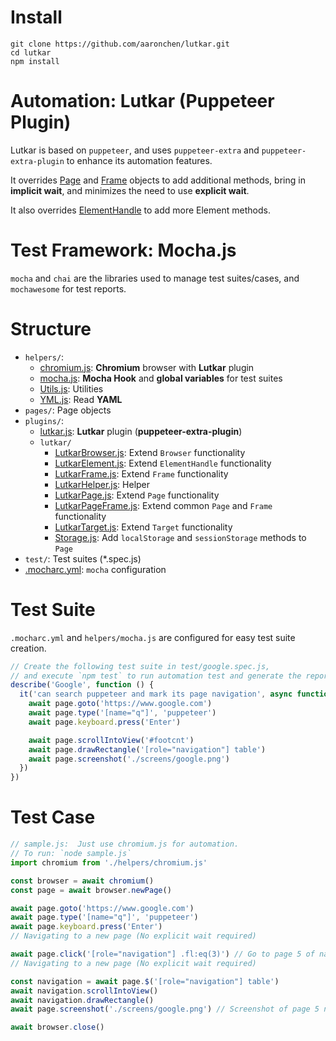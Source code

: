 # Install

```
git clone https://github.com/aaronchen/lutkar.git
cd lutkar
npm install
```

# Automation: Lutkar (Puppeteer Plugin)

Lutkar is based on `puppeteer`, and uses  `puppeteer-extra` and `puppeteer-extra-plugin` to enhance its automation features.

It overrides [Page](https://pptr.dev/#?product=Puppeteer&version=main&show=api-class-page) and [Frame](https://pptr.dev/#?product=Puppeteer&version=main&show=api-class-frame) objects to add additional methods, bring in __implicit wait__, and minimizes the need to use __explicit wait__.

It also overrides [ElementHandle](https://pptr.dev/#?product=Puppeteer&version=main&show=api-class-elementhandle) to add more Element methods.

# Test Framework: Mocha.js

`mocha` and `chai` are the libraries used to manage test suites/cases, and `mochawesome` for test reports.

# Structure

- `helpers/`:
  - [chromium.js](https://github.com/aaronchen/lutkar/blob/main/helpers/chromium.js): __Chromium__ browser with __Lutkar__ plugin
  - [mocha.js](https://github.com/aaronchen/lutkar/blob/main/helpers/mocha.js): __Mocha Hook__ and __global variables__ for test suites
  - [Utils.js](https://github.com/aaronchen/lutkar/blob/main/helpers/Utils.js): Utilities
  - [YML.js](https://github.com/aaronchen/lutkar/blob/main/helpers/YML.js): Read __YAML__
- `pages/`: Page objects
- `plugins/`:
  - [lutkar.js](https://github.com/aaronchen/lutkar/blob/main/plugins/lutkar.js): __Lutkar__ plugin (__puppeteer-extra-plugin__)
  - `lutkar/`
    - [LutkarBrowser.js](https://github.com/aaronchen/lutkar/blob/main/plugins/lutkar/LutkarBrowser.js): Extend `Browser` functionality
    - [LutkarElement.js](https://github.com/aaronchen/lutkar/blob/main/plugins/lutkar/LutkarElement.js): Extend `ElementHandle` functionality
    - [LutkarFrame.js](https://github.com/aaronchen/lutkar/blob/main/plugins/lutkar/LutkarFrame.js): Extend `Frame` functionality
    - [LutkarHelper.js](https://github.com/aaronchen/lutkar/blob/main/plugins/lutkar/LutkarHelper.js): Helper
    - [LutkarPage.js](https://github.com/aaronchen/lutkar/blob/main/plugins/lutkar/LutkarPage.js): Extend `Page` functionality
    - [LutkarPageFrame.js](https://github.com/aaronchen/lutkar/blob/main/plugins/lutkar/LutkarPageFrame.js): Extend common `Page` and `Frame` functionality
    - [LutkarTarget.js](https://github.com/aaronchen/lutkar/blob/main/plugins/lutkar/LutkarTarget.js): Extend `Target` functionality
    - [Storage.js](https://github.com/aaronchen/lutkar/blob/main/plugins/lutkar/Storage.js): Add `localStorage` and `sessionStorage` methods to `Page`
- `test/`: Test suites (*.spec.js)
- [.mocharc.yml](https://github.com/aaronchen/lutkar/blob/main/.mocharc.yml): `mocha` configuration

# Test Suite

`.mocharc.yml` and `helpers/mocha.js` are configured for easy test suite creation.

```javascript
// Create the following test suite in test/google.spec.js,
// and execute `npm test` to run automation test and generate the report.
describe('Google', function () {
  it('can search puppeteer and mark its page navigation', async function () {
    await page.goto('https://www.google.com')
    await page.type('[name="q"]', 'puppeteer')
    await page.keyboard.press('Enter')

    await page.scrollIntoView('#footcnt')
    await page.drawRectangle('[role="navigation"] table')
    await page.screenshot('./screens/google.png')
  })
})
```

# Test Case

```javascript
// sample.js:  Just use chromium.js for automation.
// To run: `node sample.js`
import chromium from './helpers/chromium.js'

const browser = await chromium()
const page = await browser.newPage()

await page.goto('https://www.google.com')
await page.type('[name="q"]', 'puppeteer')
await page.keyboard.press('Enter')
// Navigating to a new page (No explicit wait required)

await page.click('[role="navigation"] .fl:eq(3)') // Go to page 5 of navigation
// Navigating to a new page (No explicit wait required)

const navigation = await page.$('[role="navigation"] table')
await navigation.scrollIntoView()
await navigation.drawRectangle()
await page.screenshot('./screens/google.png') // Screenshot of page 5 navigation

await browser.close()
```




